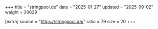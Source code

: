 +++
title = "stringpool.de"
date = "2025-01-27"
updated = "2025-09-02"
weight = 20629

[extra]
source = "https://stringpool.de/"
ratio = 79
size = 20
+++
